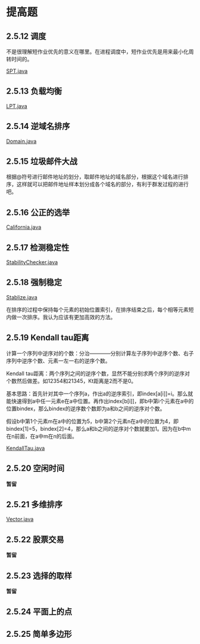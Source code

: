 # 提高题

## 2.5.12 调度

不是很理解短作业优先的意义在哪里。在进程调度中，短作业优先是用来最小化周转时间的。

[SPT.java](https://github.com/Dokyme/algorithms_4th_exercises/blob/master/src/main/java/com/dokyme/alg4/sorting/application/SPT.java)

## 2.5.13 负载均衡

[LPT.java](https://github.com/Dokyme/algorithms_4th_exercises/blob/master/src/main/java/com/dokyme/alg4/sorting/application/LPT.java)

## 2.5.14 逆域名排序

[Domain.java](https://github.com/Dokyme/algorithms_4th_exercises/blob/master/src/main/java/com/dokyme/alg4/sorting/application/Domain.java)

## 2.5.15 垃圾邮件大战

根据@符号进行邮件地址的划分，取邮件地址的域名部分，根据这个域名进行排序，这样就可以把邮件地址样本划分成各个域名的部分，有利于群发过程的进行吧。

## 2.5.16 公正的选举

[California.java](https://github.com/Dokyme/algorithms_4th_exercises/blob/master/src/main/java/com/dokyme/alg4/sorting/application/California.java)

## 2.5.17 检测稳定性

[StabilityChecker.java](https://github.com/Dokyme/algorithms_4th_exercises/blob/master/src/main/java/com/dokyme/alg4/sorting/application/StabilityChecker.java)

## 2.5.18 强制稳定

[Stablize.java](https://github.com/Dokyme/algorithms_4th_exercises/blob/master/src/main/java/com/dokyme/alg4/sorting/application/Stablize.java)

在排序的过程中保持每个元素的初始位置索引，在排序结束之后，每个相等元素短内做一次排序。我认为应该有更加高效的方法。

## 2.5.19 Kendall tau距离

计算一个序列中逆序对的个数：分治————分别计算左子序列中逆序个数、右子序列中逆序个数、元素一左一右的逆序个数。

Kendall tau距离：两个序列之间的逆序个数，显然不能分别求两个序列的逆序对个数然后做差。如12354和21345，Kt距离是2而不是0。

基本思路：首先针对其中一个序列a，作出a的逆序索引，即index[a[i]]=i。那么就能快速得到a中任一元素e在a中位置。再作出index[b[i]]，即b中第i个元素在a中的位置bindex，那么bindex的逆序数个数即为a和b之间的逆序对个数。

假设b中第1个元素m在a中的位置为5，b中第2个元素n在a中的位置为4，即bindex[1]=5，bindex[2]=4，那么a和b之间的逆序对个数就要加1。因为在b中m在n前面，在a中m在n的后面。

[KendallTau.java](https://github.com/Dokyme/algorithms_4th_exercises/blob/master/src/main/java/com/dokyme/alg4/sorting/application/KendallTau.java)

## 2.5.20 空闲时间

**暂留**

## 2.5.21 多维排序

[Vector.java](https://github.com/Dokyme/algorithms_4th_exercises/blob/master/src/main/java/com/dokyme/alg4/sorting/application/Vector.java)

## 2.5.22 股票交易

**暂留**

## 2.5.23 选择的取样

**暂留**

## 2.5.24 平面上的点

## 2.5.25 简单多边形